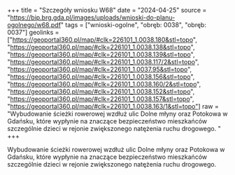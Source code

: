 +++
title = "Szczegóły wniosku W68"
date = "2024-04-25"
source = "https://bip.brg.gda.pl/images/uploads/wnioski-do-planu-ogolnego/w68.pdf"
tags = ["wnioski-ogolne", "obręb: 0038", "obręb: 0037"]
geolinks = ["https://geoportal360.pl/map/#clk=226101_1.0038.180&stl=topo", "https://geoportal360.pl/map/#clk=226101_1.0038.138&stl=topo", "https://geoportal360.pl/map/#clk=226101_1.0038.139&stl=topo", "https://geoportal360.pl/map/#clk=226101_1.0038.117/2&stl=topo", "https://geoportal360.pl/map/#clk=226101_1.0037.95&stl=topo", "https://geoportal360.pl/map/#clk=226101_1.0038.156&stl=topo", "https://geoportal360.pl/map/#clk=226101_1.0038.160/2&stl=topo", "https://geoportal360.pl/map/#clk=226101_1.0038.152&stl=topo", "https://geoportal360.pl/map/#clk=226101_1.0038.157&stl=topo", "https://geoportal360.pl/map/#clk=226101_1.0038.163/1&stl=topo"]
raw = "Wybudowanie ścieżki rowerowej wzdłuż ulic Dolne młyny oraz Potokowa w Gdańsku, które wypłynie na znaczące bezpieczeństwo mieszkańców szczególnie dzieci w rejonie zwiększonego natężenia ruchu drogowego. "
+++

Wybudowanie ścieżki rowerowej wzdłuż ulic Dolne młyny oraz Potokowa w Gdańsku,
które wypłynie na znaczące bezpieczeństwo mieszkańców szczególnie dzieci w rejonie
zwiększonego natężenia ruchu drogowego.



